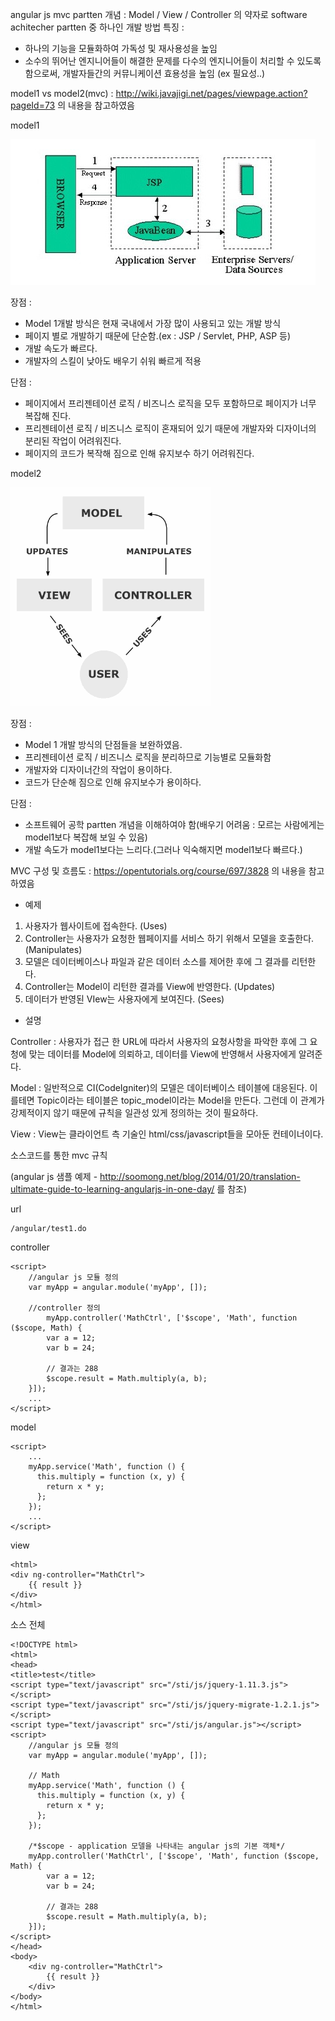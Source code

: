 angular js mvc partten 
개념 : Model / View / Controller 의 약자로 software achitecher partten 중 하나인 개발 방법
특징 : 
- 하나의 기능을 모듈화하여 가독성 및 재사용성을 높임
- 소수의 뛰어난 엔지니어들이 해결한 문제를 다수의 엔지니어들이 처리할 수 있도록 함으로써, 개발자들간의 커뮤니케이션 효용성을 높임
  (ex 필요성..)

model1 vs model2(mvc) : http://wiki.javajigi.net/pages/viewpage.action?pageId=73 의 내용을 참고하였음

model1 

![model1](images/model1.jpg)

장점 : 
 - Model 1개발 방식은 현재 국내에서 가장 많이 사용되고 있는 개발 방식
 - 페이지 별로 개발하기 때문에 단순함.(ex : JSP / Servlet, PHP, ASP 등)
 - 개발 속도가 빠르다.
 - 개발자의 스킬이 낮아도 배우기 쉬워 빠르게 적용

단점 :
 - 페이지에서 프리젠테이션 로직 / 비즈니스 로직을 모두 포함하므로 페이지가 너무 복잡해 진다.
 - 프리젠테이션 로직 / 비즈니스 로직이 혼재되어 있기 때문에 개발자와 디자이너의 분리된 작업이 어려워진다.
 - 페이지의 코드가 복작해 짐으로 인해 유지보수 하기 어려워진다.

model2

![model1](images/mvc.jpg)

장점 : 
 - Model 1 개발 방식의 단점들을 보완하였음.
 - 프리젠테이션 로직 / 비즈니스 로직을 분리하므로 기능별로 모듈화함
 - 개발자와 디자이너간의 작업이 용이하다.
 - 코드가 단순해 짐으로 인해 유지보수가 용이하다.

단점 : 
 - 소프트웨어 공학 partten 개념을 이해하여야 함(배우기 어려움 : 모르는 사람에게는 model1보다 복잡해 보일 수 있음)
 - 개발 속도가 model1보다는 느리다.(그러나 익숙해지면 model1보다 빠르다.)


MVC 구성 및 흐름도 : https://opentutorials.org/course/697/3828 의 내용을 참고하였음

 - 예제
1. 사용자가 웹사이트에 접속한다. (Uses)
2. Controller는 사용자가 요청한 웹페이지를 서비스 하기 위해서 모델을 호출한다. (Manipulates)
3. 모델은 데이터베이스나 파일과 같은 데이터 소스를 제어한 후에 그 결과를 리턴한다.
4. Controller는 Model이 리턴한 결과를 View에 반영한다. (Updates)
5. 데이터가 반영된 VIew는 사용자에게 보여진다. (Sees)

 - 설명

Controller :
사용자가 접근 한 URL에 따라서 사용자의 요청사항을 파악한 후에 그 요청에 맞는 데이터를 Model에 의뢰하고, 데이터를 View에 반영해서 사용자에게 알려준다. 

Model :
일반적으로 CI(CodeIgniter)의 모델은 데이터베이스 테이블에 대응된다. 이를테면 Topic이라는 테이블은 topic_model이라는 Model을 만든다. 그런데 이 관계가 강제적이지 않기 때문에 규칙을 일관성 있게 정의하는 것이 필요하다.

View :
View는 클라이언트 측 기술인 html/css/javascript들을 모아둔 컨테이너이다. 

소스코드를 통한 mvc 규칙

(angular js 샘플 예제 - http://soomong.net/blog/2014/01/20/translation-ultimate-guide-to-learning-angularjs-in-one-day/ 를 참조)

url 
```
/angular/test1.do
```

controller
```
<script>
	//angular js 모듈 정의
	var myApp = angular.module('myApp', []);
	
	//controller 정의
    	myApp.controller('MathCtrl', ['$scope', 'Math', function ($scope, Math) {
	    var a = 12;
	    var b = 24;

	    // 결과는 288
		$scope.result = Math.multiply(a, b);
	}]);
	...
</script>
```

model
```
<script>
	...
	myApp.service('Math', function () {
	  this.multiply = function (x, y) {
	    return x * y;
	  };
	});
	...
</script>
```

view 
```
<html>
<div ng-controller="MathCtrl">
	{{ result }}
</div>
</html>
```

소스 전체 
```
<!DOCTYPE html>
<html>
<head>
<title>test</title>
<script type="text/javascript" src="/sti/js/jquery-1.11.3.js"></script>
<script type="text/javascript" src="/sti/js/jquery-migrate-1.2.1.js"></script>
<script type="text/javascript" src="/sti/js/angular.js"></script>
<script>
	//angular js 모듈 정의
	var myApp = angular.module('myApp', []);
	
	// Math
	myApp.service('Math', function () {
	  this.multiply = function (x, y) {
	    return x * y;
	  };
	});
	
	/*$scope - application 모델을 나타내는 angular js의 기본 객체*/
	myApp.controller('MathCtrl', ['$scope', 'Math', function ($scope, Math) {
	    var a = 12;
	    var b = 24;

	    // 결과는 288
	    $scope.result = Math.multiply(a, b);
	}]);
</script>
</head>
<body>
    <div ng-controller="MathCtrl">
        {{ result }}
    </div>
</body>
</html>
```